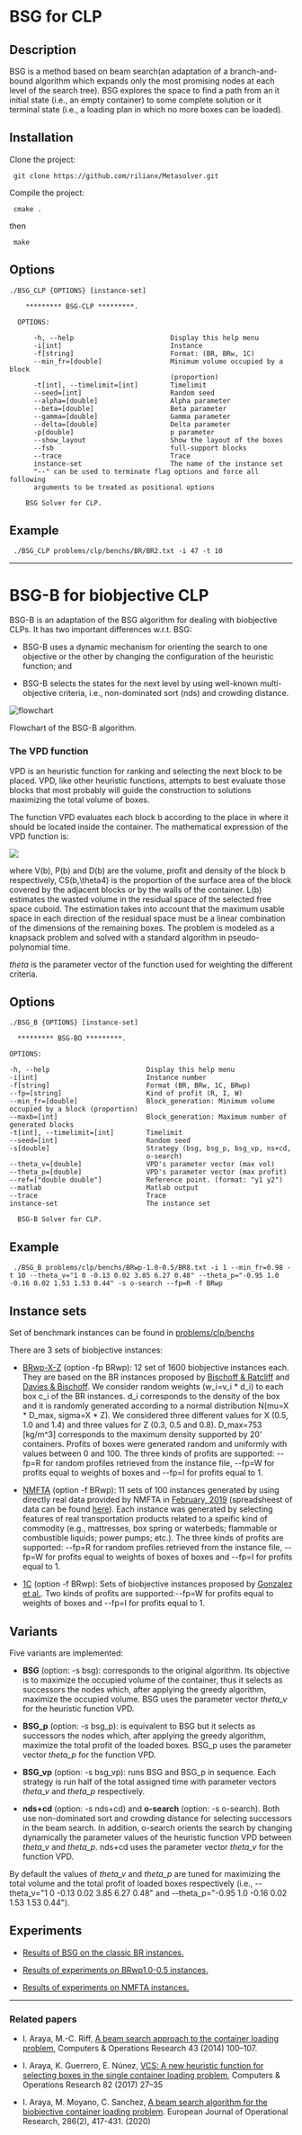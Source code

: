 # BSG for CLP
Description
------
BSG is a method based on beam search(an adaptation of a branch-and-bound
algorithm which expands only the most promising nodes at each level of the search tree).
BSG explores the space to find a path from an it initial state (i.e., an empty container)
to some complete solution or it terminal state
(i.e., a loading plan in which no more boxes can be loaded).

Installation
-------

Clone the project:

     git clone https://github.com/rilianx/Metasolver.git

Compile the project:

     cmake .
then

     make

Options
--------

```
./BSG_CLP {OPTIONS} [instance-set]

    ********* BSG-CLP *********.

  OPTIONS:

      -h, --help                        Display this help menu
      -i[int]                           Instance
      -f[string]                        Format: (BR, BRw, 1C)
      --min_fr=[double]                 Minimum volume occupied by a block
                                        (proportion)
      -t[int], --timelimit=[int]        Timelimit
      --seed=[int]                      Random seed
      --alpha=[double]                  Alpha parameter
      --beta=[double]                   Beta parameter
      --gamma=[double]                  Gamma parameter
      --delta=[double]                  Delta parameter
      -p[double]                        p parameter
      --show_layout                     Show the layout of the boxes
      --fsb                             full-support blocks
      --trace                           Trace
      instance-set                      The name of the instance set
      "--" can be used to terminate flag options and force all following
      arguments to be treated as positional options

    BSG Solver for CLP.
```

Example
-----
     ./BSG_CLP problems/clp/benchs/BR/BR2.txt -i 47 -t 10

---


# BSG-B for biobjective CLP

BSG-B is an adaptation of the BSG algorithm for dealing with
biobjective CLPs. It has two important
differences w.r.t. BSG:

* BSG-B uses a dynamic mechanism for orienting the search to one objective or the other by changing the configuration of the heuristic function; and

*  BSG-B selects the states for the next level by using well-known multi-objective criteria, i.e., non-dominated sort (nds) and crowding distance.

![flowchart](https://i.ibb.co/TcWD4G2/BSG-BO-flowchart.png)

Flowchart of the BSG-B algorithm.

### The VPD function

VPD is an heuristic function for ranking and selecting the next block to be placed.  VPD, like other heuristic functions, attempts to best evaluate those blocks that most probably will guide the construction to solutions maximizing the total volume of boxes.

The function VPD evaluates each block b according to the place in where it should be located inside the container.
The mathematical expression of the VPD function is:

![](https://i.ibb.co/ZM4fjvz/image.png)

where V(b), P(b) and D(b) are the volume, profit and density of the block b respectively, CS(b,\theta4) is the proportion of the surface area of the block covered by the adjacent blocks or by the walls of the container. L(b) estimates the wasted volume in the residual space of the selected free space cuboid. The estimation takes into account that the maximum usable space in each direction of the residual space must be a linear combination of the dimensions of the remaining boxes. The problem is modeled as a knapsack problem and solved with a standard algorithm in pseudo-polynomial time.

*theta* is the parameter vector of the function used for weighting the different criteria.


Options
-------

```
./BSG_B {OPTIONS} [instance-set]

  ********* BSG-BO *********.

OPTIONS:

-h, --help                        Display this help menu
-i[int]                           Instance number
-f[string]                        Format (BR, BRw, 1C, BRwp)
--fp=[string]                     Kind of profit (R, I, W)
--min_fr=[double]                 Block_generation: Minimum volume occupied by a block (proportion)
--maxb=[int]                      Block_generation: Maximum number of generated blocks
-t[int], --timelimit=[int]        Timelimit
--seed=[int]                      Random seed
-s[double]                        Strategy (bsg, bsg_p, bsg_vp, ns+cd,
                                  o-search)
--theta_v=[double]                VPD's parameter vector (max vol)
--theta_p=[double]                VPD's parameter vector (max profit)
--ref=["double double"]           Reference point. (format: "y1 y2")
--matlab                          Matlab output
--trace                           Trace
instance-set                      The instance set

  BSG-B Solver for CLP.

```

Example
-----
     ./BSG_B problems/clp/benchs/BRwp-1.0-0.5/BR8.txt -i 1 --min_fr=0.98 -t 10 --theta_v="1 0 -0.13 0.02 3.85 6.27 0.48" --theta_p="-0.95 1.0 -0.16 0.02 1.53 1.53 0.44" -s o-search --fp=R -f BRwp

Instance sets
-----
Set of benchmark instances can be found in [problems/clp/benchs](https://github.com/rilianx/Metasolver/tree/mop-bsg/problems/clp/benchs)

There are 3 sets of biobjective instances:

* [BRwp-X-Z](https://github.com/rilianx/Metasolver/tree/mop-bsg/problems/clp/benchs) (option -fp BRwp): 12 set of 1600 biobjective instances each. They are based on the BR instances proposed by [Bischoff & Ratcliff](https://www.sciencedirect.com/science/article/pii/030504839500015G) and [Davies & Bischoff](https://www.sciencedirect.com/science/article/abs/pii/S0377221798001398). We consider random weights (w_i=v_i * d_i) to each box c_i of the BR instances. d_i corresponds to the density of the box and it is randomly generated according to a normal distribution N(mu=X * D_max, sigma=X * Z). We considered three different values for X (0.5, 1.0 and 1.4) and three values for Z (0.3, 0.5 and 0.8). D_max=753 [kg/m^3] corresponds to the maximum density supported by 20' containers. Profits of boxes were generated random and uniformly with values between 0 and 100. The three kinds of profits are supported: --fp=R for random profiles retrieved from the instance file, --fp=W for profits equal to weights of boxes and --fp=I for profits equal to 1.

* [NMFTA](https://github.com/rilianx/Metasolver/tree/mop-bsg/problems/clp/benchs/NMFTA) (option -f BRwp): 11 sets of 100 instances generated by using directly real data provided by NMFTA in  [February,  2019](http://www.nmfta.org/pages/Public-Docket-Files-2019-1) (spreadsheest of data can be found [here](https://github.com/rilianx/Metasolver/tree/mop-bsg/extras/nmfta_generator)). Each instance was generated by selecting features of real transportation products related to a speific kind of commodity (e.g., mattresses, box spring or waterbeds; flammable or combustible liquids; power pumps; etc.). The three kinds of profits are supported: --fp=R for random profiles retrieved from the instance file, --fp=W for profits equal to weights of boxes  of boxes and --fp=I for profits equal to 1.

* [1C](https://github.com/rilianx/Metasolver/tree/master/problems/clp/benchs/1C) (option -f BRwp): Sets of biobjective instances proposed by [Gonzalez et al.](https://www.sciencedirect.com/science/article/pii/S1877050916319494). Two kinds of profits are supported:--fp=W for profits equal to weights of boxes and --fp=I for profits equal to 1.


Variants
--------
Five variants are implemented:

* **BSG** (option: -s bsg): corresponds to the original algorithm. Its objective is to maximize the occupied volume of the container, thus it selects as successors the nodes which, after applying the greedy algorithm, maximize the occupied volume. BSG uses the parameter vector *theta_v* for the heuristic function VPD.

* **BSG_p** (option: -s bsg_p): is equivalent to BSG but it selects as successors the nodes which, after applying the greedy algorithm, maximize the total profit of the loaded boxes. BSG_p uses the parameter vector *theta_p* for the function VPD.

* **BSG_vp** (option: -s bsg_vp):  runs BSG and BSG_p in sequence. Each strategy is run half of the total assigned time with parameter vectors *theta_v* and *theta_p* respectively.

* **nds+cd** (option: -s nds+cd) and **o-search** (option: -s o-search). Both use non-dominated sort and crowding distance for selecting successors in the beam search. In addition, o-search orients the search by changing dynamically the parameter values of the heuristic function VPD between *theta_v* and *theta_p*.
nds+cd uses the parameter vector *theta_v* for the function VPD.

By default the values of *theta_v* and *theta_p* are tuned for maximizing the total volume and the total profit of loaded boxes respectively (i.e., --theta_v="1 0 -0.13 0.02 3.85 6.27 0.48" and --theta_p="-0.95 1.0 -0.16 0.02 1.53 1.53 0.44").

Experiments
----------
* [Results of BSG on the classic BR instances.](https://docs.google.com/spreadsheets/u/1/d/e/2PACX-1vTp6t3tOLYOzoEXScyt5GEJxhu7oML3eq2yyX0J_t6YiMrTTf6XsXhkSsqJ5AxGkFjYBfUyl_vlLsAe/pubhtml?gid=1713343267&single=true)
* [Results of experiments on BRwp1.0-0.5 instances.](https://docs.google.com/spreadsheets/d/e/2PACX-1vSk0_iexrd_v7x-I_72Albt21t9iLka3o9CUatUYh0jcxl7O-Lw_dLpJ9FRF0GdlqQ7AyrCFXoCF5wX/pubhtml?gid=1240292960&single=true)

* [Results of experiments on NMFTA instances.](https://docs.google.com/spreadsheets/d/e/2PACX-1vSk0_iexrd_v7x-I_72Albt21t9iLka3o9CUatUYh0jcxl7O-Lw_dLpJ9FRF0GdlqQ7AyrCFXoCF5wX/pubhtml?gid=157777762&single=true)
--------------------

### Related papers

* I. Araya, M.-C. Riff, [A beam search approach to the container loading problem](https://www.sciencedirect.com/science/article/pii/S0305054813002530), Computers & Operations Research 43 (2014) 100–107.

* I.  Araya,  K.  Guerrero,  E.  Núnez,  [VCS:  A  new  heuristic  function  for selecting boxes in the single container loading problem](https://www.sciencedirect.com/science/article/pii/S0305054817300023),  Computers & Operations Research 82 (2017) 27–35

* I.  Araya, M. Moyano, C. Sanchez, [A beam search algorithm for the biobjective container loading problem](https://www.sciencedirect.com/science/article/pii/S037722172030254X). European Journal of Operational Research, 286(2), 417-431. (2020)